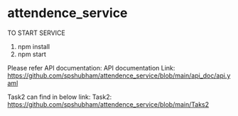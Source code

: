 # attendence_service
TO START SERVICE

1. npm install
2. npm start

Please refer API documentation:
API documentation Link: https://github.com/spshubham/attendence_service/blob/main/api_doc/api.yaml

Task2 can find in below link:
Task2: https://github.com/spshubham/attendence_service/blob/main/Taks2
